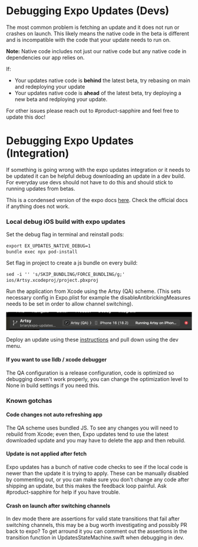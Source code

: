 # Debugging Expo Updates (Devs)

The most common problem is fetching an update and it does not run or crashes on launch. This likely means the native code in the beta is different and is incompatible with the code that your update needs to run on.

**Note:** Native code includes not just our native code but any native code in dependencies our app relies on.

If:

- Your updates native code is **behind** the latest beta, try rebasing on main and redeploying your update
- Your updates native code is **ahead** of the latest beta, try deploying a new beta and redploying your update.

For other issues please reach out to #product-sapphire and feel free to update this doc!

# Debugging Expo Updates (Integration)

If something is going wrong with the expo updates integration or it needs to be updated it can be helpful debug downloading an update in a
dev build. For everyday use devs should not have to do this and should stick to running updates from betas.

This is a condensed version of the expo docs [here](https://docs.expo.dev/eas-update/debug/#ios-local-builds). Check the official docs if anything does not work.

### Local debug iOS build with expo updates

Set the debug flag in terminal and reinstall pods:

```
export EX_UPDATES_NATIVE_DEBUG=1
bundle exec npx pod-install
```

Set flag in project to create a js bundle on every build:

```
sed -i '' 's/SKIP_BUNDLING/FORCE_BUNDLING/g;' ios/Artsy.xcodeproj/project.pbxproj
```

Run the application from Xcode using the Artsy (QA) scheme.
(This sets necessary config in Expo.plist for example the disableAntibrickingMeasures needs to be set in order to allow channel switching).

<img src="./screenshots/expo-scheme.png"/>

Deploy an update using these [instructions](./deploy_to_expo_updates.md) and pull down using the dev menu.

#### If you want to use lldb / xcode debugger

The QA configuration is a release configuration, code is optimized so debugging doesn't work properly, you can change the optimization level to None in build settings if you need this.

### Known gotchas

#### Code changes not auto refreshing app

The QA scheme uses bundled JS. To see any changes you will need to rebuild from Xcode; even then, Expo updates tend to use the latest downloaded update and you may have to delete the app and then rebuild.

#### Update is not applied after fetch

Expo updates has a bunch of native code checks to see if the local code is newer than the update it is trying to apply. These can be manually disabled by commenting out, or you can make sure you don't change any code after shipping an update, but this makes the feedback loop painful. Ask #product-sapphire for help if you have trouble.

#### Crash on launch after switching channels

In dev mode there are assertions for valid state transitions that fail after switching channels, this may be a bug worth investigating and possibly PR back to expo?
To get arround it you can comment out the assertions in the transition function in UpdatesStateMachine.swift when debugging in dev.
